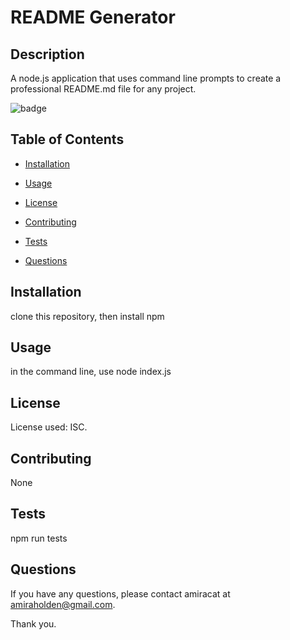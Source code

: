 
  # README Generator

  ## Description
  A node.js application that uses command line prompts to create a professional README.md file for any project.

  ![badge](https://img.shields.io/badge/License-ISC-blue.svg)

  ## Table of Contents

  * [Installation](#installation)

  * [Usage](#usage)

  * [License](#license)

  * [Contributing](#contributing)

  * [Tests](#tests)

  * [Questions](#questions)


  ## Installation

  clone this repository, then install npm 
  
  ## Usage

  in the command line, use node index.js

  ## License
  License used: ISC.
  
  ## Contributing

  None
  
  ## Tests  

  npm run tests

  ## Questions

  If you have any questions, please contact amiracat at amiraholden@gmail.com.

  Thank you.
  